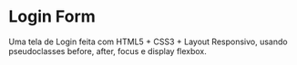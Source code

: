 # Login Form
Uma tela de Login feita com HTML5 + CSS3 + Layout Responsivo, usando pseudoclasses before, after, focus e display flexbox.
